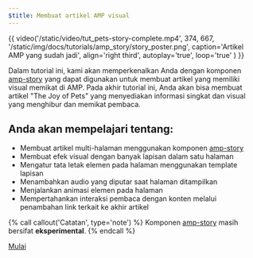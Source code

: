 ```yaml
---
$title: Membuat artikel AMP visual
---
```


{{ video('/static/video/tut_pets-story-complete.mp4', 374, 667, '/static/img/docs/tutorials/amp_story/story_poster.png', caption='Artikel AMP yang sudah jadi', align='right third', autoplay='true', loop='true' ) }}

Dalam tutorial ini, kami akan memperkenalkan Anda dengan komponen [amp-story](/id/docs/reference/components/amp-story.html) yang dapat digunakan untuk membuat artikel yang memiliki visual memikat di AMP. Pada akhir tutorial ini, Anda akan bisa membuat artikel "The Joy of Pets" yang menyediakan informasi singkat dan visual yang menghibur dan memikat pembaca.

## Anda akan mempelajari tentang:

- Membuat artikel multi-halaman menggunakan komponen [amp-story](/id/docs/reference/components/amp-story.html)
- Membuat efek visual dengan banyak lapisan dalam satu halaman
- Mengatur tata letak elemen pada halaman menggunakan template lapisan
- Menambahkan audio yang diputar saat halaman ditampilkan
- Menjalankan animasi elemen pada halaman
- Mempertahankan interaksi pembaca dengan konten melalui penambahan link terkait ke akhir artikel

{% call callout('Catatan', type='note') %} Komponen [amp-story](/id/docs/reference/components/amp-story.html) masih bersifat **eksperimental**. {% endcall %}


<div class="start-button">
<a class="button" href="/id/docs/getting_started/visual_story/setting_up.html"><span class="arrow-next">Mulai</span></a>
</div>
 
